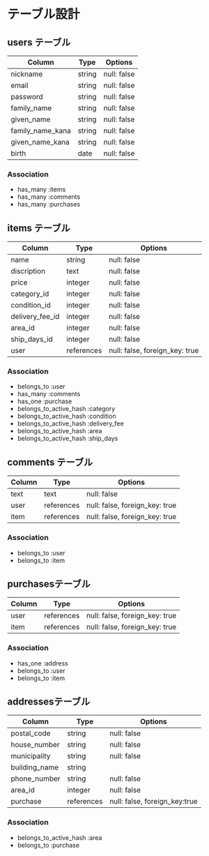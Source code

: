 # テーブル設計

## users テーブル

| Column          | Type    | Options     |
| ----------------| --------| ----------- |
| nickname        | string  | null: false |
| email           | string  | null: false |
| password        | string  | null: false |
| family_name     | string  | null: false |
| given_name      | string  | null: false |
| family_name_kana| string  | null: false |
| given_name_kana | string  | null: false |
| birth           | date    | null: false |

### Association

- has_many :items
- has_many :comments
- has_many :purchases

## items テーブル

| Column      | Type         | Options                       |
| ---------------| -------------| ------------------------------|
| name           | string       | null: false                   |
| discription    | text         | null: false                   |
| price          | integer      | null: false                   |
| category_id    | integer      | null: false                   |
| condition_id   | integer      | null: false                   |
| delivery_fee_id| integer      | null: false                   |
| area_id        | integer      | null: false                   |
| ship_days_id   | integer      | null: false                   |
| user           | references   | null: false, foreign_key: true|

### Association

- belongs_to :user
- has_many   :comments
- has_one    :purchase
- belongs_to_active_hash :category
- belongs_to_active_hash :condition
- belongs_to_active_hash :delivery_fee
- belongs_to_active_hash :area
- belongs_to_active_hash :ship_days


## comments テーブル

| Column      | Type         | Options                       |
| ------------| -------------| ------------------------------|
| text        | text         | null: false                   |
| user        | references   | null: false, foreign_key: true|
| item        | references   | null: false, foreign_key: true|

### Association

- belongs_to :user
- belongs_to :item

## purchasesテーブル

| Column       | Type         | Options                       |
| -------------| -------------| ------------------------------|
| user         | references   | null: false, foreign_key: true|
| item         | references   | null: false, foreign_key: true|

### Association

- has_one :address
- belongs_to :user
- belongs_to :item 

## addressesテーブル

| Column       | Type         | Options                       |
| -------------| -------------| ------------------------------|
| postal_code  | string       | null: false                   |
| house_number | string       | null: false                   |
| municipality | string       | null: false                   |
| building_name| string       |                               |
| phone_number | string       | null: false                   |
| area_id      | integer      | null: false                   |
| purchase     | references   | null: false, foreign_key:true |

### Association

- belongs_to_active_hash :area
- belongs_to :purchase
